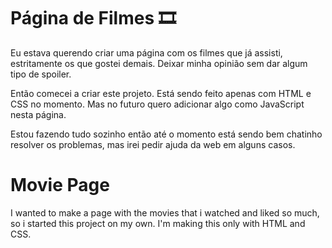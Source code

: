 
# Página de Filmes 🎞

Eu estava querendo criar uma página com os filmes que já assisti, estritamente os que gostei demais. Deixar minha opinião sem dar algum tipo de spoiler.

Então comecei a criar este projeto. Está sendo feito apenas com HTML e CSS no momento. Mas no futuro quero adicionar algo como JavaScript nesta página.

Estou fazendo tudo sozinho então até o momento está sendo bem chatinho resolver os problemas, mas irei pedir ajuda da web em alguns casos.

# Movie Page
I wanted to make a page with the movies that i watched and liked so much, so i started this project on my own. I'm making this only with HTML and CSS.
